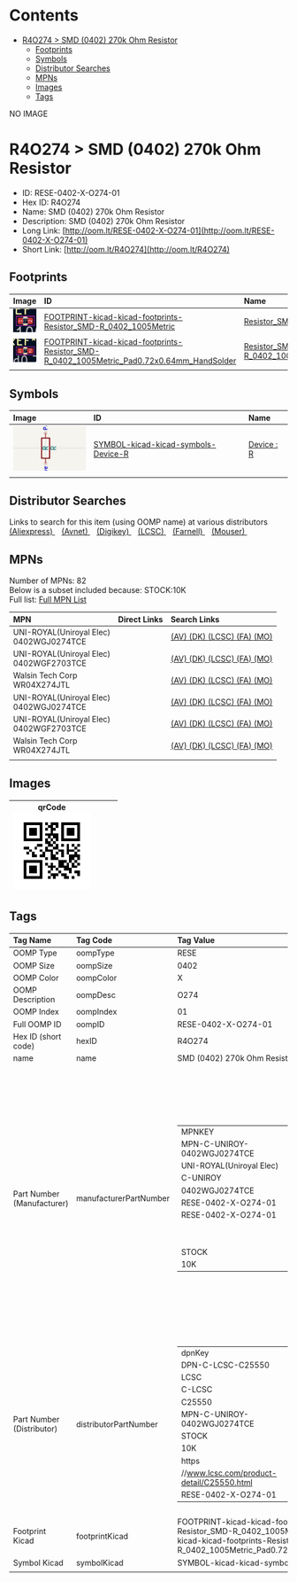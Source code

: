 



Contents
========

* [R4O274 > SMD (0402) 270k Ohm Resistor](#r4o274--smd-0402-270k-ohm-resistor)
	* [Footprints](#footprints)
	* [Symbols](#symbols)
	* [Distributor Searches](#distributor-searches)
	* [MPNs](#mpns)
	* [Images](#images)
	* [Tags](#tags)
  
NO IMAGE  
# R4O274 > SMD (0402) 270k Ohm Resistor

- ID: RESE-0402-X-O274-01
- Hex ID: R4O274
- Name: SMD (0402) 270k Ohm Resistor
- Description: SMD (0402) 270k Ohm Resistor
- Long Link: [http://oom.lt/RESE-0402-X-O274-01](http://oom.lt/RESE-0402-X-O274-01)
- Short Link: [http://oom.lt/R4O274](http://oom.lt/R4O274)

## Footprints
  

|Image|ID|Name|
| :--- | :--- | :--- |
|[![](https://raw.githubusercontent.com/oomlout/oomlout_OOMP_eda_V2/main/FOOTPRINT/kicad/kicad-footprints/Resistor_SMD/R_0402_1005Metric/image_140.png)](https://github.com/oomlout/oomlout_OOMP_eda_V2/tree/main/FOOTPRINT/kicad/kicad-footprints/Resistor_SMD/R_0402_1005Metric/)|[FOOTPRINT-kicad-kicad-footprints-Resistor_SMD-R_0402_1005Metric](https://github.com/oomlout/oomlout_OOMP_eda_V2/tree/main/FOOTPRINT/kicad/kicad-footprints/Resistor_SMD/R_0402_1005Metric/)|[Resistor_SMD : R_0402_1005Metric](https://github.com/oomlout/oomlout_OOMP_eda_V2/tree/main/FOOTPRINT/kicad/kicad-footprints/Resistor_SMD/R_0402_1005Metric/)|
|[![](https://raw.githubusercontent.com/oomlout/oomlout_OOMP_eda_V2/main/FOOTPRINT/kicad/kicad-footprints/Resistor_SMD/R_0402_1005Metric_Pad0.72x0.64mm_HandSolder/image_140.png)](https://github.com/oomlout/oomlout_OOMP_eda_V2/tree/main/FOOTPRINT/kicad/kicad-footprints/Resistor_SMD/R_0402_1005Metric_Pad0.72x0.64mm_HandSolder/)|[FOOTPRINT-kicad-kicad-footprints-Resistor_SMD-R_0402_1005Metric_Pad0.72x0.64mm_HandSolder](https://github.com/oomlout/oomlout_OOMP_eda_V2/tree/main/FOOTPRINT/kicad/kicad-footprints/Resistor_SMD/R_0402_1005Metric_Pad0.72x0.64mm_HandSolder/)|[Resistor_SMD : R_0402_1005Metric_Pad0.72x0.64mm_HandSolder](https://github.com/oomlout/oomlout_OOMP_eda_V2/tree/main/FOOTPRINT/kicad/kicad-footprints/Resistor_SMD/R_0402_1005Metric_Pad0.72x0.64mm_HandSolder/)|
||||

## Symbols
  

|Image|ID|Name|
| :--- | :--- | :--- |
|[![](https://raw.githubusercontent.com/oomlout/oomlout_OOMP_eda_V2/main/SYMBOL/kicad/kicad-symbols/Device/R/image_140.png)](https://github.com/oomlout/oomlout_OOMP_eda_V2/tree/main/SYMBOL/kicad/kicad-symbols/Device/R/)|[SYMBOL-kicad-kicad-symbols-Device-R](https://github.com/oomlout/oomlout_OOMP_eda_V2/tree/main/SYMBOL/kicad/kicad-symbols/Device/R/)|[Device : R](https://github.com/oomlout/oomlout_OOMP_eda_V2/tree/main/SYMBOL/kicad/kicad-symbols/Device/R/)|
||||

## Distributor Searches
  
Links to search for this item (using OOMP name) at various distributors  
[(Aliexpress) ](https://www.aliexpress.com/wholesale?SearchText=1117SMD+0402+270k+Ohm+Resistor)&nbsp;&nbsp;&nbsp;[(Avnet) ](https://www.avnet.com/shop/us/search/SMD+0402+270k+Ohm+Resistor)&nbsp;&nbsp;&nbsp;[(Digikey) ](https://www.digikey.co.uk/en/products/result?s=SMD+0402+270k+Ohm+Resistor)&nbsp;&nbsp;&nbsp;[(LCSC) ](https://www.lcsc.com/search?q=SMD+0402+270k+Ohm+Resistor)&nbsp;&nbsp;&nbsp;[(Farnell) ](https://uk.farnell.com/search?st=SMD+0402+270k+Ohm+Resistor)&nbsp;&nbsp;&nbsp;[(Mouser) ](https://www.mouser.com/c/?q=SMD+0402+270k+Ohm+Resistor)&nbsp;&nbsp;&nbsp;
## MPNs
  
Number of MPNs: 82<br>Below is a subset included because: STOCK:10K <br>Full list: [Full MPN List](MPNLIST.md)  

|MPN|Direct Links|Search Links|
| :--- | :--- | :--- |
|UNI-ROYAL(Uniroyal Elec)<br>0402WGJ0274TCE||[(AV) ](https://www.avnet.com/shop/us/search/0402WGJ0274TCE)[(DK) ](https://www.digikey.co.uk/products/en?keywords=0402WGJ0274TCE)[(LCSC) ](https://www.lcsc.com/search?q=0402WGJ0274TCE)[(FA) ](https://uk.farnell.com/search?st=0402WGJ0274TCE)[(MO) ](https://www.mouser.com/c/?q=0402WGJ0274TCE)|
|UNI-ROYAL(Uniroyal Elec)<br>0402WGF2703TCE||[(AV) ](https://www.avnet.com/shop/us/search/0402WGF2703TCE)[(DK) ](https://www.digikey.co.uk/products/en?keywords=0402WGF2703TCE)[(LCSC) ](https://www.lcsc.com/search?q=0402WGF2703TCE)[(FA) ](https://uk.farnell.com/search?st=0402WGF2703TCE)[(MO) ](https://www.mouser.com/c/?q=0402WGF2703TCE)|
|Walsin Tech Corp<br>WR04X274JTL||[(AV) ](https://www.avnet.com/shop/us/search/WR04X274JTL)[(DK) ](https://www.digikey.co.uk/products/en?keywords=WR04X274JTL)[(LCSC) ](https://www.lcsc.com/search?q=WR04X274JTL)[(FA) ](https://uk.farnell.com/search?st=WR04X274JTL)[(MO) ](https://www.mouser.com/c/?q=WR04X274JTL)|
|UNI-ROYAL(Uniroyal Elec)<br>0402WGJ0274TCE||[(AV) ](https://www.avnet.com/shop/us/search/0402WGJ0274TCE)[(DK) ](https://www.digikey.co.uk/products/en?keywords=0402WGJ0274TCE)[(LCSC) ](https://www.lcsc.com/search?q=0402WGJ0274TCE)[(FA) ](https://uk.farnell.com/search?st=0402WGJ0274TCE)[(MO) ](https://www.mouser.com/c/?q=0402WGJ0274TCE)|
|UNI-ROYAL(Uniroyal Elec)<br>0402WGF2703TCE||[(AV) ](https://www.avnet.com/shop/us/search/0402WGF2703TCE)[(DK) ](https://www.digikey.co.uk/products/en?keywords=0402WGF2703TCE)[(LCSC) ](https://www.lcsc.com/search?q=0402WGF2703TCE)[(FA) ](https://uk.farnell.com/search?st=0402WGF2703TCE)[(MO) ](https://www.mouser.com/c/?q=0402WGF2703TCE)|
|Walsin Tech Corp<br>WR04X274JTL||[(AV) ](https://www.avnet.com/shop/us/search/WR04X274JTL)[(DK) ](https://www.digikey.co.uk/products/en?keywords=WR04X274JTL)[(LCSC) ](https://www.lcsc.com/search?q=WR04X274JTL)[(FA) ](https://uk.farnell.com/search?st=WR04X274JTL)[(MO) ](https://www.mouser.com/c/?q=WR04X274JTL)|
||||

## Images
  

|qrCode<br>[![](https://raw.githubusercontent.com/oomlout/oomlout_OOMP_parts_V2/main/RESE/0402/X/O274/01/qrCode_140.png)](https://github.com/oomlout/oomlout_OOMP_parts_V2/tree/main/RESE/0402/X/O274/01/qrCode.png)||||
| :---: | :---: | :---: | :---: |

## Tags
  

|Tag Name|Tag Code|Tag Value|
| :--- | :--- | :--- |
|OOMP Type|oompType|RESE|
|OOMP Size|oompSize|0402|
|OOMP Color|oompColor|X|
|OOMP Description|oompDesc|O274|
|OOMP Index|oompIndex|01|
|Full OOMP ID|oompID|RESE-0402-X-O274-01|
|Hex ID (short code)|hexID|R4O274|
|name|name|SMD (0402) 270k Ohm Resistor|
|Part Number (Manufacturer)|manufacturerPartNumber|<table><tr><td>MPNKEY</td></tr><tr><td> MPN-C-UNIROY-0402WGJ0274TCE</td><td> MANUFACTURER</td></tr><tr><td> UNI-ROYAL(Uniroyal Elec)</td><td> MANUCODE</td></tr><tr><td> C-UNIROY</td><td> MPN</td></tr><tr><td> 0402WGJ0274TCE</td><td> OOMPIDPARTIAL</td></tr><tr><td> RESE-0402-X-O274-01</td><td> OOMPID</td></tr><tr><td> RESE-0402-X-O274-01</td><td> LINK</td></tr><tr><td> </td><td> DESCRIPTION</td></tr><tr><td> </td><td> TAGS</td></tr><tr><td> STOCK</td></tr><tr><td>10K</td></tr></table></td><td> <table><tr><td>MPNKEY</td></tr><tr><td> MPN-C-UNIROY-0402WGF2703TCE</td><td> MANUFACTURER</td></tr><tr><td> UNI-ROYAL(Uniroyal Elec)</td><td> MANUCODE</td></tr><tr><td> C-UNIROY</td><td> MPN</td></tr><tr><td> 0402WGF2703TCE</td><td> OOMPIDPARTIAL</td></tr><tr><td> RESE-0402-X-O274-01</td><td> OOMPID</td></tr><tr><td> RESE-0402-X-O274-01</td><td> LINK</td></tr><tr><td> </td><td> DESCRIPTION</td></tr><tr><td> </td><td> TAGS</td></tr><tr><td> STOCK</td></tr><tr><td>10K</td></tr></table></td><td> <table><tr><td>MPNKEY</td></tr><tr><td> MPN-C-LIZELE-CR0402FF2703G</td><td> MANUFACTURER</td></tr><tr><td> LIZ Elec</td><td> MANUCODE</td></tr><tr><td> C-LIZELE</td><td> MPN</td></tr><tr><td> CR0402FF2703G</td><td> OOMPIDPARTIAL</td></tr><tr><td> RESE-0402-X-O274-01</td><td> OOMPID</td></tr><tr><td> RESE-0402-X-O274-01</td><td> LINK</td></tr><tr><td> </td><td> DESCRIPTION</td></tr><tr><td> </td><td> TAGS</td></tr><tr><td> STOCK</td></tr><tr><td>1K</td></tr></table></td><td> <table><tr><td>MPNKEY</td></tr><tr><td> MPN-C-LIZELE-CR0402JF0274G</td><td> MANUFACTURER</td></tr><tr><td> LIZ Elec</td><td> MANUCODE</td></tr><tr><td> C-LIZELE</td><td> MPN</td></tr><tr><td> CR0402JF0274G</td><td> OOMPIDPARTIAL</td></tr><tr><td> RESE-0402-X-O274-01</td><td> OOMPID</td></tr><tr><td> RESE-0402-X-O274-01</td><td> LINK</td></tr><tr><td> </td><td> DESCRIPTION</td></tr><tr><td> </td><td> TAGS</td></tr><tr><td> STOCK</td></tr><tr><td>1K</td></tr></table></td><td> <table><tr><td>MPNKEY</td></tr><tr><td> MPN-C-RALEC-RTT022703FTH</td><td> MANUFACTURER</td></tr><tr><td> RALEC</td><td> MANUCODE</td></tr><tr><td> C-RALEC</td><td> MPN</td></tr><tr><td> RTT022703FTH</td><td> OOMPIDPARTIAL</td></tr><tr><td> RESE-0402-X-O274-01</td><td> OOMPID</td></tr><tr><td> RESE-0402-X-O274-01</td><td> LINK</td></tr><tr><td> </td><td> DESCRIPTION</td></tr><tr><td> </td><td> TAGS</td></tr><tr><td> STOCK</td></tr><tr><td>1K</td></tr></table></td><td> <table><tr><td>MPNKEY</td></tr><tr><td> MPN-C-RALEC-RTT02274JTH</td><td> MANUFACTURER</td></tr><tr><td> RALEC</td><td> MANUCODE</td></tr><tr><td> C-RALEC</td><td> MPN</td></tr><tr><td> RTT02274JTH</td><td> OOMPIDPARTIAL</td></tr><tr><td> RESE-0402-X-O274-01</td><td> OOMPID</td></tr><tr><td> RESE-0402-X-O274-01</td><td> LINK</td></tr><tr><td> </td><td> DESCRIPTION</td></tr><tr><td> </td><td> TAGS</td></tr><tr><td> STOCK</td></tr><tr><td>1K</td></tr></table></td><td> <table><tr><td>MPNKEY</td></tr><tr><td> MPN-C-KOASPE-RK73B1ETTP274J</td><td> MANUFACTURER</td></tr><tr><td> KOA Speer Elec</td><td> MANUCODE</td></tr><tr><td> C-KOASPE</td><td> MPN</td></tr><tr><td> RK73B1ETTP274J</td><td> OOMPIDPARTIAL</td></tr><tr><td> RESE-0402-X-O274-01</td><td> OOMPID</td></tr><tr><td> RESE-0402-X-O274-01</td><td> LINK</td></tr><tr><td> </td><td> DESCRIPTION</td></tr><tr><td> </td><td> TAGS</td></tr><tr><td> </td></tr></table></td><td> <table><tr><td>MPNKEY</td></tr><tr><td> MPN-C-YAGEO-RC0402JR-07270KL</td><td> MANUFACTURER</td></tr><tr><td> YAGEO</td><td> MANUCODE</td></tr><tr><td> C-YAGEO</td><td> MPN</td></tr><tr><td> RC0402JR-07270KL</td><td> OOMPIDPARTIAL</td></tr><tr><td> RESE-0402-X-O274-01</td><td> OOMPID</td></tr><tr><td> RESE-0402-X-O274-01</td><td> LINK</td></tr><tr><td> </td><td> DESCRIPTION</td></tr><tr><td> </td><td> TAGS</td></tr><tr><td> STOCK</td></tr><tr><td>1K</td></tr></table></td><td> <table><tr><td>MPNKEY</td></tr><tr><td> MPN-C-TAITEC-RM04JTN274</td><td> MANUFACTURER</td></tr><tr><td> TA-I Tech</td><td> MANUCODE</td></tr><tr><td> C-TAITEC</td><td> MPN</td></tr><tr><td> RM04JTN274</td><td> OOMPIDPARTIAL</td></tr><tr><td> RESE-0402-X-O274-01</td><td> OOMPID</td></tr><tr><td> RESE-0402-X-O274-01</td><td> LINK</td></tr><tr><td> </td><td> DESCRIPTION</td></tr><tr><td> </td><td> TAGS</td></tr><tr><td> </td></tr></table></td><td> <table><tr><td>MPNKEY</td></tr><tr><td> MPN-C-TAITEC-RM04FTN2703</td><td> MANUFACTURER</td></tr><tr><td> TA-I Tech</td><td> MANUCODE</td></tr><tr><td> C-TAITEC</td><td> MPN</td></tr><tr><td> RM04FTN2703</td><td> OOMPIDPARTIAL</td></tr><tr><td> RESE-0402-X-O274-01</td><td> OOMPID</td></tr><tr><td> RESE-0402-X-O274-01</td><td> LINK</td></tr><tr><td> </td><td> DESCRIPTION</td></tr><tr><td> </td><td> TAGS</td></tr><tr><td> </td></tr></table></td><td> <table><tr><td>MPNKEY</td></tr><tr><td> MPN-C-YAGEO-RC0402FR-07270KL</td><td> MANUFACTURER</td></tr><tr><td> YAGEO</td><td> MANUCODE</td></tr><tr><td> C-YAGEO</td><td> MPN</td></tr><tr><td> RC0402FR-07270KL</td><td> OOMPIDPARTIAL</td></tr><tr><td> RESE-0402-X-O274-01</td><td> OOMPID</td></tr><tr><td> RESE-0402-X-O274-01</td><td> LINK</td></tr><tr><td> </td><td> DESCRIPTION</td></tr><tr><td> </td><td> TAGS</td></tr><tr><td> </td></tr></table></td><td> <table><tr><td>MPNKEY</td></tr><tr><td> MPN-C-WALSIN-WR04X2703FTL</td><td> MANUFACTURER</td></tr><tr><td> Walsin Tech Corp</td><td> MANUCODE</td></tr><tr><td> C-WALSIN</td><td> MPN</td></tr><tr><td> WR04X2703FTL</td><td> OOMPIDPARTIAL</td></tr><tr><td> RESE-0402-X-O274-01</td><td> OOMPID</td></tr><tr><td> RESE-0402-X-O274-01</td><td> LINK</td></tr><tr><td> </td><td> DESCRIPTION</td></tr><tr><td> </td><td> TAGS</td></tr><tr><td> STOCK</td></tr><tr><td>1K</td></tr></table></td><td> <table><tr><td>MPNKEY</td></tr><tr><td> MPN-C-WALSIN-WR04X274JTL</td><td> MANUFACTURER</td></tr><tr><td> Walsin Tech Corp</td><td> MANUCODE</td></tr><tr><td> C-WALSIN</td><td> MPN</td></tr><tr><td> WR04X274JTL</td><td> OOMPIDPARTIAL</td></tr><tr><td> RESE-0402-X-O274-01</td><td> OOMPID</td></tr><tr><td> RESE-0402-X-O274-01</td><td> LINK</td></tr><tr><td> </td><td> DESCRIPTION</td></tr><tr><td> </td><td> TAGS</td></tr><tr><td> STOCK</td></tr><tr><td>10K</td></tr></table></td><td> <table><tr><td>MPNKEY</td></tr><tr><td> MPN-C-KOASPE-RK73H1ETTP2703F</td><td> MANUFACTURER</td></tr><tr><td> KOA Speer Elec</td><td> MANUCODE</td></tr><tr><td> C-KOASPE</td><td> MPN</td></tr><tr><td> RK73H1ETTP2703F</td><td> OOMPIDPARTIAL</td></tr><tr><td> RESE-0402-X-O274-01</td><td> OOMPID</td></tr><tr><td> RESE-0402-X-O274-01</td><td> LINK</td></tr><tr><td> </td><td> DESCRIPTION</td></tr><tr><td> </td><td> TAGS</td></tr><tr><td> </td></tr></table></td><td> <table><tr><td>MPNKEY</td></tr><tr><td> MPN-C-HKRHON-RCT02270KJLF</td><td> MANUFACTURER</td></tr><tr><td> HKR(Hong Kong Resistors)</td><td> MANUCODE</td></tr><tr><td> C-HKRHON</td><td> MPN</td></tr><tr><td> RCT02270KJLF</td><td> OOMPIDPARTIAL</td></tr><tr><td> RESE-0402-X-O274-01</td><td> OOMPID</td></tr><tr><td> RESE-0402-X-O274-01</td><td> LINK</td></tr><tr><td> </td><td> DESCRIPTION</td></tr><tr><td> </td><td> TAGS</td></tr><tr><td> </td></tr></table></td><td> <table><tr><td>MPNKEY</td></tr><tr><td> MPN-C-YAGEO-AC0402FR-07270KL</td><td> MANUFACTURER</td></tr><tr><td> YAGEO</td><td> MANUCODE</td></tr><tr><td> C-YAGEO</td><td> MPN</td></tr><tr><td> AC0402FR-07270KL</td><td> OOMPIDPARTIAL</td></tr><tr><td> RESE-0402-X-O274-01</td><td> OOMPID</td></tr><tr><td> RESE-0402-X-O274-01</td><td> LINK</td></tr><tr><td> </td><td> DESCRIPTION</td></tr><tr><td> </td><td> TAGS</td></tr><tr><td> STOCK</td></tr><tr><td>1K</td></tr></table></td><td> <table><tr><td>MPNKEY</td></tr><tr><td> MPN-C-YAGEO-AC0402JR-07270KL</td><td> MANUFACTURER</td></tr><tr><td> YAGEO</td><td> MANUCODE</td></tr><tr><td> C-YAGEO</td><td> MPN</td></tr><tr><td> AC0402JR-07270KL</td><td> OOMPIDPARTIAL</td></tr><tr><td> RESE-0402-X-O274-01</td><td> OOMPID</td></tr><tr><td> RESE-0402-X-O274-01</td><td> LINK</td></tr><tr><td> </td><td> DESCRIPTION</td></tr><tr><td> </td><td> TAGS</td></tr><tr><td> </td></tr></table></td><td> <table><tr><td>MPNKEY</td></tr><tr><td> MPN-C-FHGUAN-RC-02W2703FT</td><td> MANUFACTURER</td></tr><tr><td> FH (Guangdong Fenghua Advanced Tech)</td><td> MANUCODE</td></tr><tr><td> C-FHGUAN</td><td> MPN</td></tr><tr><td> RC-02W2703FT</td><td> OOMPIDPARTIAL</td></tr><tr><td> RESE-0402-X-O274-01</td><td> OOMPID</td></tr><tr><td> RESE-0402-X-O274-01</td><td> LINK</td></tr><tr><td> </td><td> DESCRIPTION</td></tr><tr><td> </td><td> TAGS</td></tr><tr><td> STOCK</td></tr><tr><td>1K</td></tr></table></td><td> <table><tr><td>MPNKEY</td></tr><tr><td> MPN-C-FHGUAN-RC-02W274JT</td><td> MANUFACTURER</td></tr><tr><td> FH (Guangdong Fenghua Advanced Tech)</td><td> MANUCODE</td></tr><tr><td> C-FHGUAN</td><td> MPN</td></tr><tr><td> RC-02W274JT</td><td> OOMPIDPARTIAL</td></tr><tr><td> RESE-0402-X-O274-01</td><td> OOMPID</td></tr><tr><td> RESE-0402-X-O274-01</td><td> LINK</td></tr><tr><td> </td><td> DESCRIPTION</td></tr><tr><td> </td><td> TAGS</td></tr><tr><td> STOCK</td></tr><tr><td>1K</td></tr></table></td><td> <table><tr><td>MPNKEY</td></tr><tr><td> MPN-C-KAMAYA-RMC10K274FTH</td><td> MANUFACTURER</td></tr><tr><td> KAMAYA</td><td> MANUCODE</td></tr><tr><td> C-KAMAYA</td><td> MPN</td></tr><tr><td> RMC10K274FTH</td><td> OOMPIDPARTIAL</td></tr><tr><td> RESE-0402-X-O274-01</td><td> OOMPID</td></tr><tr><td> RESE-0402-X-O274-01</td><td> LINK</td></tr><tr><td> </td><td> DESCRIPTION</td></tr><tr><td> </td><td> TAGS</td></tr><tr><td> </td></tr></table></td><td> <table><tr><td>MPNKEY</td></tr><tr><td> MPN-C-FHGUAN-RC-02K2703FT</td><td> MANUFACTURER</td></tr><tr><td> FH (Guangdong Fenghua Advanced Tech)</td><td> MANUCODE</td></tr><tr><td> C-FHGUAN</td><td> MPN</td></tr><tr><td> RC-02K2703FT</td><td> OOMPIDPARTIAL</td></tr><tr><td> RESE-0402-X-O274-01</td><td> OOMPID</td></tr><tr><td> RESE-0402-X-O274-01</td><td> LINK</td></tr><tr><td> </td><td> DESCRIPTION</td></tr><tr><td> </td><td> TAGS</td></tr><tr><td> </td></tr></table></td><td> <table><tr><td>MPNKEY</td></tr><tr><td> MPN-C-TYOHM-RMC0402270K1%N</td><td> MANUFACTURER</td></tr><tr><td> TyoHM</td><td> MANUCODE</td></tr><tr><td> C-TYOHM</td><td> MPN</td></tr><tr><td> RMC0402270K1%N</td><td> OOMPIDPARTIAL</td></tr><tr><td> RESE-0402-X-O274-01</td><td> OOMPID</td></tr><tr><td> RESE-0402-X-O274-01</td><td> LINK</td></tr><tr><td> </td><td> DESCRIPTION</td></tr><tr><td> </td><td> TAGS</td></tr><tr><td> </td></tr></table></td><td> <table><tr><td>MPNKEY</td></tr><tr><td> MPN-C-RESIST-AECR0402F270KK9</td><td> MANUFACTURER</td></tr><tr><td> Resistor.Today</td><td> MANUCODE</td></tr><tr><td> C-RESIST</td><td> MPN</td></tr><tr><td> AECR0402F270KK9</td><td> OOMPIDPARTIAL</td></tr><tr><td> RESE-0402-X-O274-01</td><td> OOMPID</td></tr><tr><td> RESE-0402-X-O274-01</td><td> LINK</td></tr><tr><td> </td><td> DESCRIPTION</td></tr><tr><td> </td><td> TAGS</td></tr><tr><td> </td></tr></table></td><td> <table><tr><td>MPNKEY</td></tr><tr><td> MPN-C-RESIST-HPCR0402F270KK9</td><td> MANUFACTURER</td></tr><tr><td> Resistor.Today</td><td> MANUCODE</td></tr><tr><td> C-RESIST</td><td> MPN</td></tr><tr><td> HPCR0402F270KK9</td><td> OOMPIDPARTIAL</td></tr><tr><td> RESE-0402-X-O274-01</td><td> OOMPID</td></tr><tr><td> RESE-0402-X-O274-01</td><td> LINK</td></tr><tr><td> </td><td> DESCRIPTION</td></tr><tr><td> </td><td> TAGS</td></tr><tr><td> STOCK</td></tr><tr><td>1K</td></tr></table></td><td> <table><tr><td>MPNKEY</td></tr><tr><td> MPN-C-PANASO-ERJ2GEJ274X</td><td> MANUFACTURER</td></tr><tr><td> PANASONIC</td><td> MANUCODE</td></tr><tr><td> C-PANASO</td><td> MPN</td></tr><tr><td> ERJ2GEJ274X</td><td> OOMPIDPARTIAL</td></tr><tr><td> RESE-0402-X-O274-01</td><td> OOMPID</td></tr><tr><td> RESE-0402-X-O274-01</td><td> LINK</td></tr><tr><td> </td><td> DESCRIPTION</td></tr><tr><td> </td><td> TAGS</td></tr><tr><td> STOCK</td></tr><tr><td>1K</td></tr></table></td><td> <table><tr><td>MPNKEY</td></tr><tr><td> MPN-C-PANASO-ERJ2RKF2703X</td><td> MANUFACTURER</td></tr><tr><td> PANASONIC</td><td> MANUCODE</td></tr><tr><td> C-PANASO</td><td> MPN</td></tr><tr><td> ERJ2RKF2703X</td><td> OOMPIDPARTIAL</td></tr><tr><td> RESE-0402-X-O274-01</td><td> OOMPID</td></tr><tr><td> RESE-0402-X-O274-01</td><td> LINK</td></tr><tr><td> </td><td> DESCRIPTION</td></tr><tr><td> </td><td> TAGS</td></tr><tr><td> </td></tr></table></td><td> <table><tr><td>MPNKEY</td></tr><tr><td> MPN-C-PANASO-ERJ2RKF274X</td><td> MANUFACTURER</td></tr><tr><td> PANASONIC</td><td> MANUCODE</td></tr><tr><td> C-PANASO</td><td> MPN</td></tr><tr><td> ERJ2RKF274X</td><td> OOMPIDPARTIAL</td></tr><tr><td> RESE-0402-X-O274-01</td><td> OOMPID</td></tr><tr><td> RESE-0402-X-O274-01</td><td> LINK</td></tr><tr><td> </td><td> DESCRIPTION</td></tr><tr><td> </td><td> TAGS</td></tr><tr><td> STOCK</td></tr><tr><td>1K</td></tr></table></td><td> <table><tr><td>MPNKEY</td></tr><tr><td> MPN-C-VISHAY-CRCW0402270KFKED</td><td> MANUFACTURER</td></tr><tr><td> Vishay Intertech</td><td> MANUCODE</td></tr><tr><td> C-VISHAY</td><td> MPN</td></tr><tr><td> CRCW0402270KFKED</td><td> OOMPIDPARTIAL</td></tr><tr><td> RESE-0402-X-O274-01</td><td> OOMPID</td></tr><tr><td> RESE-0402-X-O274-01</td><td> LINK</td></tr><tr><td> </td><td> DESCRIPTION</td></tr><tr><td> </td><td> TAGS</td></tr><tr><td> </td></tr></table></td><td> <table><tr><td>MPNKEY</td></tr><tr><td> MPN-C-VISHAY-CRCW0402270KJNED</td><td> MANUFACTURER</td></tr><tr><td> Vishay Intertech</td><td> MANUCODE</td></tr><tr><td> C-VISHAY</td><td> MPN</td></tr><tr><td> CRCW0402270KJNED</td><td> OOMPIDPARTIAL</td></tr><tr><td> RESE-0402-X-O274-01</td><td> OOMPID</td></tr><tr><td> RESE-0402-X-O274-01</td><td> LINK</td></tr><tr><td> </td><td> DESCRIPTION</td></tr><tr><td> </td><td> TAGS</td></tr><tr><td> </td></tr></table></td><td> <table><tr><td>MPNKEY</td></tr><tr><td> MPN-C-PANASO-ERJPA2J274X</td><td> MANUFACTURER</td></tr><tr><td> PANASONIC</td><td> MANUCODE</td></tr><tr><td> C-PANASO</td><td> MPN</td></tr><tr><td> ERJPA2J274X</td><td> OOMPIDPARTIAL</td></tr><tr><td> RESE-0402-X-O274-01</td><td> OOMPID</td></tr><tr><td> RESE-0402-X-O274-01</td><td> LINK</td></tr><tr><td> </td><td> DESCRIPTION</td></tr><tr><td> </td><td> TAGS</td></tr><tr><td> </td></tr></table></td><td> <table><tr><td>MPNKEY</td></tr><tr><td> MPN-C-PANASO-ERJPA2F2703X</td><td> MANUFACTURER</td></tr><tr><td> PANASONIC</td><td> MANUCODE</td></tr><tr><td> C-PANASO</td><td> MPN</td></tr><tr><td> ERJPA2F2703X</td><td> OOMPIDPARTIAL</td></tr><tr><td> RESE-0402-X-O274-01</td><td> OOMPID</td></tr><tr><td> RESE-0402-X-O274-01</td><td> LINK</td></tr><tr><td> </td><td> DESCRIPTION</td></tr><tr><td> </td><td> TAGS</td></tr><tr><td> </td></tr></table></td><td> <table><tr><td>MPNKEY</td></tr><tr><td> MPN-C-EVEROH-CR0402F270KQ10Z</td><td> MANUFACTURER</td></tr><tr><td> Ever Ohms Tech</td><td> MANUCODE</td></tr><tr><td> C-EVEROH</td><td> MPN</td></tr><tr><td> CR0402F270KQ10Z</td><td> OOMPIDPARTIAL</td></tr><tr><td> RESE-0402-X-O274-01</td><td> OOMPID</td></tr><tr><td> RESE-0402-X-O274-01</td><td> LINK</td></tr><tr><td> </td><td> DESCRIPTION</td></tr><tr><td> </td><td> TAGS</td></tr><tr><td> STOCK</td></tr><tr><td>1K</td></tr></table></td><td> <table><tr><td>MPNKEY</td></tr><tr><td> MPN-C-UNIROY-NQ02WGJ0274TCE</td><td> MANUFACTURER</td></tr><tr><td> UNI-ROYAL(Uniroyal Elec)</td><td> MANUCODE</td></tr><tr><td> C-UNIROY</td><td> MPN</td></tr><tr><td> NQ02WGJ0274TCE</td><td> OOMPIDPARTIAL</td></tr><tr><td> RESE-0402-X-O274-01</td><td> OOMPID</td></tr><tr><td> RESE-0402-X-O274-01</td><td> LINK</td></tr><tr><td> </td><td> DESCRIPTION</td></tr><tr><td> </td><td> TAGS</td></tr><tr><td> </td></tr></table></td><td> <table><tr><td>MPNKEY</td></tr><tr><td> MPN-C-TECONN-CRGCQ0402F270K</td><td> MANUFACTURER</td></tr><tr><td> TE Connectivity</td><td> MANUCODE</td></tr><tr><td> C-TECONN</td><td> MPN</td></tr><tr><td> CRGCQ0402F270K</td><td> OOMPIDPARTIAL</td></tr><tr><td> RESE-0402-X-O274-01</td><td> OOMPID</td></tr><tr><td> RESE-0402-X-O274-01</td><td> LINK</td></tr><tr><td> </td><td> DESCRIPTION</td></tr><tr><td> </td><td> TAGS</td></tr><tr><td> </td></tr></table></td><td> <table><tr><td>MPNKEY</td></tr><tr><td> MPN-C-TECONN-CRGP0402F270K</td><td> MANUFACTURER</td></tr><tr><td> TE Connectivity</td><td> MANUCODE</td></tr><tr><td> C-TECONN</td><td> MPN</td></tr><tr><td> CRGP0402F270K</td><td> OOMPIDPARTIAL</td></tr><tr><td> RESE-0402-X-O274-01</td><td> OOMPID</td></tr><tr><td> RESE-0402-X-O274-01</td><td> LINK</td></tr><tr><td> </td><td> DESCRIPTION</td></tr><tr><td> </td><td> TAGS</td></tr><tr><td> </td></tr></table></td><td> <table><tr><td>MPNKEY</td></tr><tr><td> MPN-C-BOURNS-CR0402-FX-2703GLF</td><td> MANUFACTURER</td></tr><tr><td> BOURNS</td><td> MANUCODE</td></tr><tr><td> C-BOURNS</td><td> MPN</td></tr><tr><td> CR0402-FX-2703GLF</td><td> OOMPIDPARTIAL</td></tr><tr><td> RESE-0402-X-O274-01</td><td> OOMPID</td></tr><tr><td> RESE-0402-X-O274-01</td><td> LINK</td></tr><tr><td> </td><td> DESCRIPTION</td></tr><tr><td> </td><td> TAGS</td></tr><tr><td> </td></tr></table></td><td> <table><tr><td>MPNKEY</td></tr><tr><td> MPN-C-BOURNS-CR0402-JW-274GLF</td><td> MANUFACTURER</td></tr><tr><td> BOURNS</td><td> MANUCODE</td></tr><tr><td> C-BOURNS</td><td> MPN</td></tr><tr><td> CR0402-JW-274GLF</td><td> OOMPIDPARTIAL</td></tr><tr><td> RESE-0402-X-O274-01</td><td> OOMPID</td></tr><tr><td> RESE-0402-X-O274-01</td><td> LINK</td></tr><tr><td> </td><td> DESCRIPTION</td></tr><tr><td> </td><td> TAGS</td></tr><tr><td> </td></tr></table></td><td> <table><tr><td>MPNKEY</td></tr><tr><td> MPN-C-BOURNS-CR0402-FX-2703GPF</td><td> MANUFACTURER</td></tr><tr><td> BOURNS</td><td> MANUCODE</td></tr><tr><td> C-BOURNS</td><td> MPN</td></tr><tr><td> CR0402-FX-2703GPF</td><td> OOMPIDPARTIAL</td></tr><tr><td> RESE-0402-X-O274-01</td><td> OOMPID</td></tr><tr><td> RESE-0402-X-O274-01</td><td> LINK</td></tr><tr><td> </td><td> DESCRIPTION</td></tr><tr><td> </td><td> TAGS</td></tr><tr><td> </td></tr></table></td><td> <table><tr><td>MPNKEY</td></tr><tr><td> MPN-C-TECONN-CRG0402F270K</td><td> MANUFACTURER</td></tr><tr><td> TE Connectivity</td><td> MANUCODE</td></tr><tr><td> C-TECONN</td><td> MPN</td></tr><tr><td> CRG0402F270K</td><td> OOMPIDPARTIAL</td></tr><tr><td> RESE-0402-X-O274-01</td><td> OOMPID</td></tr><tr><td> RESE-0402-X-O274-01</td><td> LINK</td></tr><tr><td> </td><td> DESCRIPTION</td></tr><tr><td> </td><td> TAGS</td></tr><tr><td> </td></tr></table></td><td> <table><tr><td>MPNKEY</td></tr><tr><td> MPN-C-YAGEO-AA0402JR-07270KL</td><td> MANUFACTURER</td></tr><tr><td> YAGEO</td><td> MANUCODE</td></tr><tr><td> C-YAGEO</td><td> MPN</td></tr><tr><td> AA0402JR-07270KL</td><td> OOMPIDPARTIAL</td></tr><tr><td> RESE-0402-X-O274-01</td><td> OOMPID</td></tr><tr><td> RESE-0402-X-O274-01</td><td> LINK</td></tr><tr><td> </td><td> DESCRIPTION</td></tr><tr><td> </td><td> TAGS</td></tr><tr><td> </td></tr></table></td><td> <table><tr><td>MPNKEY</td></tr><tr><td> MPN-C-UNIROY-HP02WAF2703TCE</td><td> MANUFACTURER</td></tr><tr><td> UNI-ROYAL(Uniroyal Elec)</td><td> MANUCODE</td></tr><tr><td> C-UNIROY</td><td> MPN</td></tr><tr><td> HP02WAF2703TCE</td><td> OOMPIDPARTIAL</td></tr><tr><td> RESE-0402-X-O274-01</td><td> OOMPID</td></tr><tr><td> RESE-0402-X-O274-01</td><td> LINK</td></tr><tr><td> </td><td> DESCRIPTION</td></tr><tr><td> </td><td> TAGS</td></tr><tr><td> STOCK</td></tr><tr><td>1K</td></tr></table></td><td> <table><tr><td>MPNKEY</td></tr><tr><td> MPN-C-UNIROY-0402WGJ0274TCE</td><td> MANUFACTURER</td></tr><tr><td> UNI-ROYAL(Uniroyal Elec)</td><td> MANUCODE</td></tr><tr><td> C-UNIROY</td><td> MPN</td></tr><tr><td> 0402WGJ0274TCE</td><td> OOMPIDPARTIAL</td></tr><tr><td> RESE-0402-X-O274-01</td><td> OOMPID</td></tr><tr><td> RESE-0402-X-O274-01</td><td> LINK</td></tr><tr><td> </td><td> DESCRIPTION</td></tr><tr><td> </td><td> TAGS</td></tr><tr><td> STOCK</td></tr><tr><td>10K</td></tr></table></td><td> <table><tr><td>MPNKEY</td></tr><tr><td> MPN-C-UNIROY-0402WGF2703TCE</td><td> MANUFACTURER</td></tr><tr><td> UNI-ROYAL(Uniroyal Elec)</td><td> MANUCODE</td></tr><tr><td> C-UNIROY</td><td> MPN</td></tr><tr><td> 0402WGF2703TCE</td><td> OOMPIDPARTIAL</td></tr><tr><td> RESE-0402-X-O274-01</td><td> OOMPID</td></tr><tr><td> RESE-0402-X-O274-01</td><td> LINK</td></tr><tr><td> </td><td> DESCRIPTION</td></tr><tr><td> </td><td> TAGS</td></tr><tr><td> STOCK</td></tr><tr><td>10K</td></tr></table></td><td> <table><tr><td>MPNKEY</td></tr><tr><td> MPN-C-LIZELE-CR0402FF2703G</td><td> MANUFACTURER</td></tr><tr><td> LIZ Elec</td><td> MANUCODE</td></tr><tr><td> C-LIZELE</td><td> MPN</td></tr><tr><td> CR0402FF2703G</td><td> OOMPIDPARTIAL</td></tr><tr><td> RESE-0402-X-O274-01</td><td> OOMPID</td></tr><tr><td> RESE-0402-X-O274-01</td><td> LINK</td></tr><tr><td> </td><td> DESCRIPTION</td></tr><tr><td> </td><td> TAGS</td></tr><tr><td> STOCK</td></tr><tr><td>1K</td></tr></table></td><td> <table><tr><td>MPNKEY</td></tr><tr><td> MPN-C-LIZELE-CR0402JF0274G</td><td> MANUFACTURER</td></tr><tr><td> LIZ Elec</td><td> MANUCODE</td></tr><tr><td> C-LIZELE</td><td> MPN</td></tr><tr><td> CR0402JF0274G</td><td> OOMPIDPARTIAL</td></tr><tr><td> RESE-0402-X-O274-01</td><td> OOMPID</td></tr><tr><td> RESE-0402-X-O274-01</td><td> LINK</td></tr><tr><td> </td><td> DESCRIPTION</td></tr><tr><td> </td><td> TAGS</td></tr><tr><td> STOCK</td></tr><tr><td>1K</td></tr></table></td><td> <table><tr><td>MPNKEY</td></tr><tr><td> MPN-C-RALEC-RTT022703FTH</td><td> MANUFACTURER</td></tr><tr><td> RALEC</td><td> MANUCODE</td></tr><tr><td> C-RALEC</td><td> MPN</td></tr><tr><td> RTT022703FTH</td><td> OOMPIDPARTIAL</td></tr><tr><td> RESE-0402-X-O274-01</td><td> OOMPID</td></tr><tr><td> RESE-0402-X-O274-01</td><td> LINK</td></tr><tr><td> </td><td> DESCRIPTION</td></tr><tr><td> </td><td> TAGS</td></tr><tr><td> STOCK</td></tr><tr><td>1K</td></tr></table></td><td> <table><tr><td>MPNKEY</td></tr><tr><td> MPN-C-RALEC-RTT02274JTH</td><td> MANUFACTURER</td></tr><tr><td> RALEC</td><td> MANUCODE</td></tr><tr><td> C-RALEC</td><td> MPN</td></tr><tr><td> RTT02274JTH</td><td> OOMPIDPARTIAL</td></tr><tr><td> RESE-0402-X-O274-01</td><td> OOMPID</td></tr><tr><td> RESE-0402-X-O274-01</td><td> LINK</td></tr><tr><td> </td><td> DESCRIPTION</td></tr><tr><td> </td><td> TAGS</td></tr><tr><td> STOCK</td></tr><tr><td>1K</td></tr></table></td><td> <table><tr><td>MPNKEY</td></tr><tr><td> MPN-C-KOASPE-RK73B1ETTP274J</td><td> MANUFACTURER</td></tr><tr><td> KOA Speer Elec</td><td> MANUCODE</td></tr><tr><td> C-KOASPE</td><td> MPN</td></tr><tr><td> RK73B1ETTP274J</td><td> OOMPIDPARTIAL</td></tr><tr><td> RESE-0402-X-O274-01</td><td> OOMPID</td></tr><tr><td> RESE-0402-X-O274-01</td><td> LINK</td></tr><tr><td> </td><td> DESCRIPTION</td></tr><tr><td> </td><td> TAGS</td></tr><tr><td> </td></tr></table></td><td> <table><tr><td>MPNKEY</td></tr><tr><td> MPN-C-YAGEO-RC0402JR-07270KL</td><td> MANUFACTURER</td></tr><tr><td> YAGEO</td><td> MANUCODE</td></tr><tr><td> C-YAGEO</td><td> MPN</td></tr><tr><td> RC0402JR-07270KL</td><td> OOMPIDPARTIAL</td></tr><tr><td> RESE-0402-X-O274-01</td><td> OOMPID</td></tr><tr><td> RESE-0402-X-O274-01</td><td> LINK</td></tr><tr><td> </td><td> DESCRIPTION</td></tr><tr><td> </td><td> TAGS</td></tr><tr><td> STOCK</td></tr><tr><td>1K</td></tr></table></td><td> <table><tr><td>MPNKEY</td></tr><tr><td> MPN-C-TAITEC-RM04JTN274</td><td> MANUFACTURER</td></tr><tr><td> TA-I Tech</td><td> MANUCODE</td></tr><tr><td> C-TAITEC</td><td> MPN</td></tr><tr><td> RM04JTN274</td><td> OOMPIDPARTIAL</td></tr><tr><td> RESE-0402-X-O274-01</td><td> OOMPID</td></tr><tr><td> RESE-0402-X-O274-01</td><td> LINK</td></tr><tr><td> </td><td> DESCRIPTION</td></tr><tr><td> </td><td> TAGS</td></tr><tr><td> </td></tr></table></td><td> <table><tr><td>MPNKEY</td></tr><tr><td> MPN-C-TAITEC-RM04FTN2703</td><td> MANUFACTURER</td></tr><tr><td> TA-I Tech</td><td> MANUCODE</td></tr><tr><td> C-TAITEC</td><td> MPN</td></tr><tr><td> RM04FTN2703</td><td> OOMPIDPARTIAL</td></tr><tr><td> RESE-0402-X-O274-01</td><td> OOMPID</td></tr><tr><td> RESE-0402-X-O274-01</td><td> LINK</td></tr><tr><td> </td><td> DESCRIPTION</td></tr><tr><td> </td><td> TAGS</td></tr><tr><td> </td></tr></table></td><td> <table><tr><td>MPNKEY</td></tr><tr><td> MPN-C-YAGEO-RC0402FR-07270KL</td><td> MANUFACTURER</td></tr><tr><td> YAGEO</td><td> MANUCODE</td></tr><tr><td> C-YAGEO</td><td> MPN</td></tr><tr><td> RC0402FR-07270KL</td><td> OOMPIDPARTIAL</td></tr><tr><td> RESE-0402-X-O274-01</td><td> OOMPID</td></tr><tr><td> RESE-0402-X-O274-01</td><td> LINK</td></tr><tr><td> </td><td> DESCRIPTION</td></tr><tr><td> </td><td> TAGS</td></tr><tr><td> </td></tr></table></td><td> <table><tr><td>MPNKEY</td></tr><tr><td> MPN-C-WALSIN-WR04X2703FTL</td><td> MANUFACTURER</td></tr><tr><td> Walsin Tech Corp</td><td> MANUCODE</td></tr><tr><td> C-WALSIN</td><td> MPN</td></tr><tr><td> WR04X2703FTL</td><td> OOMPIDPARTIAL</td></tr><tr><td> RESE-0402-X-O274-01</td><td> OOMPID</td></tr><tr><td> RESE-0402-X-O274-01</td><td> LINK</td></tr><tr><td> </td><td> DESCRIPTION</td></tr><tr><td> </td><td> TAGS</td></tr><tr><td> STOCK</td></tr><tr><td>1K</td></tr></table></td><td> <table><tr><td>MPNKEY</td></tr><tr><td> MPN-C-WALSIN-WR04X274JTL</td><td> MANUFACTURER</td></tr><tr><td> Walsin Tech Corp</td><td> MANUCODE</td></tr><tr><td> C-WALSIN</td><td> MPN</td></tr><tr><td> WR04X274JTL</td><td> OOMPIDPARTIAL</td></tr><tr><td> RESE-0402-X-O274-01</td><td> OOMPID</td></tr><tr><td> RESE-0402-X-O274-01</td><td> LINK</td></tr><tr><td> </td><td> DESCRIPTION</td></tr><tr><td> </td><td> TAGS</td></tr><tr><td> STOCK</td></tr><tr><td>10K</td></tr></table></td><td> <table><tr><td>MPNKEY</td></tr><tr><td> MPN-C-KOASPE-RK73H1ETTP2703F</td><td> MANUFACTURER</td></tr><tr><td> KOA Speer Elec</td><td> MANUCODE</td></tr><tr><td> C-KOASPE</td><td> MPN</td></tr><tr><td> RK73H1ETTP2703F</td><td> OOMPIDPARTIAL</td></tr><tr><td> RESE-0402-X-O274-01</td><td> OOMPID</td></tr><tr><td> RESE-0402-X-O274-01</td><td> LINK</td></tr><tr><td> </td><td> DESCRIPTION</td></tr><tr><td> </td><td> TAGS</td></tr><tr><td> </td></tr></table></td><td> <table><tr><td>MPNKEY</td></tr><tr><td> MPN-C-HKRHON-RCT02270KJLF</td><td> MANUFACTURER</td></tr><tr><td> HKR(Hong Kong Resistors)</td><td> MANUCODE</td></tr><tr><td> C-HKRHON</td><td> MPN</td></tr><tr><td> RCT02270KJLF</td><td> OOMPIDPARTIAL</td></tr><tr><td> RESE-0402-X-O274-01</td><td> OOMPID</td></tr><tr><td> RESE-0402-X-O274-01</td><td> LINK</td></tr><tr><td> </td><td> DESCRIPTION</td></tr><tr><td> </td><td> TAGS</td></tr><tr><td> </td></tr></table></td><td> <table><tr><td>MPNKEY</td></tr><tr><td> MPN-C-YAGEO-AC0402FR-07270KL</td><td> MANUFACTURER</td></tr><tr><td> YAGEO</td><td> MANUCODE</td></tr><tr><td> C-YAGEO</td><td> MPN</td></tr><tr><td> AC0402FR-07270KL</td><td> OOMPIDPARTIAL</td></tr><tr><td> RESE-0402-X-O274-01</td><td> OOMPID</td></tr><tr><td> RESE-0402-X-O274-01</td><td> LINK</td></tr><tr><td> </td><td> DESCRIPTION</td></tr><tr><td> </td><td> TAGS</td></tr><tr><td> STOCK</td></tr><tr><td>1K</td></tr></table></td><td> <table><tr><td>MPNKEY</td></tr><tr><td> MPN-C-YAGEO-AC0402JR-07270KL</td><td> MANUFACTURER</td></tr><tr><td> YAGEO</td><td> MANUCODE</td></tr><tr><td> C-YAGEO</td><td> MPN</td></tr><tr><td> AC0402JR-07270KL</td><td> OOMPIDPARTIAL</td></tr><tr><td> RESE-0402-X-O274-01</td><td> OOMPID</td></tr><tr><td> RESE-0402-X-O274-01</td><td> LINK</td></tr><tr><td> </td><td> DESCRIPTION</td></tr><tr><td> </td><td> TAGS</td></tr><tr><td> </td></tr></table></td><td> <table><tr><td>MPNKEY</td></tr><tr><td> MPN-C-FHGUAN-RC-02W2703FT</td><td> MANUFACTURER</td></tr><tr><td> FH (Guangdong Fenghua Advanced Tech)</td><td> MANUCODE</td></tr><tr><td> C-FHGUAN</td><td> MPN</td></tr><tr><td> RC-02W2703FT</td><td> OOMPIDPARTIAL</td></tr><tr><td> RESE-0402-X-O274-01</td><td> OOMPID</td></tr><tr><td> RESE-0402-X-O274-01</td><td> LINK</td></tr><tr><td> </td><td> DESCRIPTION</td></tr><tr><td> </td><td> TAGS</td></tr><tr><td> STOCK</td></tr><tr><td>1K</td></tr></table></td><td> <table><tr><td>MPNKEY</td></tr><tr><td> MPN-C-FHGUAN-RC-02W274JT</td><td> MANUFACTURER</td></tr><tr><td> FH (Guangdong Fenghua Advanced Tech)</td><td> MANUCODE</td></tr><tr><td> C-FHGUAN</td><td> MPN</td></tr><tr><td> RC-02W274JT</td><td> OOMPIDPARTIAL</td></tr><tr><td> RESE-0402-X-O274-01</td><td> OOMPID</td></tr><tr><td> RESE-0402-X-O274-01</td><td> LINK</td></tr><tr><td> </td><td> DESCRIPTION</td></tr><tr><td> </td><td> TAGS</td></tr><tr><td> STOCK</td></tr><tr><td>1K</td></tr></table></td><td> <table><tr><td>MPNKEY</td></tr><tr><td> MPN-C-KAMAYA-RMC10K274FTH</td><td> MANUFACTURER</td></tr><tr><td> KAMAYA</td><td> MANUCODE</td></tr><tr><td> C-KAMAYA</td><td> MPN</td></tr><tr><td> RMC10K274FTH</td><td> OOMPIDPARTIAL</td></tr><tr><td> RESE-0402-X-O274-01</td><td> OOMPID</td></tr><tr><td> RESE-0402-X-O274-01</td><td> LINK</td></tr><tr><td> </td><td> DESCRIPTION</td></tr><tr><td> </td><td> TAGS</td></tr><tr><td> </td></tr></table></td><td> <table><tr><td>MPNKEY</td></tr><tr><td> MPN-C-FHGUAN-RC-02K2703FT</td><td> MANUFACTURER</td></tr><tr><td> FH (Guangdong Fenghua Advanced Tech)</td><td> MANUCODE</td></tr><tr><td> C-FHGUAN</td><td> MPN</td></tr><tr><td> RC-02K2703FT</td><td> OOMPIDPARTIAL</td></tr><tr><td> RESE-0402-X-O274-01</td><td> OOMPID</td></tr><tr><td> RESE-0402-X-O274-01</td><td> LINK</td></tr><tr><td> </td><td> DESCRIPTION</td></tr><tr><td> </td><td> TAGS</td></tr><tr><td> </td></tr></table></td><td> <table><tr><td>MPNKEY</td></tr><tr><td> MPN-C-TYOHM-RMC0402270K1%N</td><td> MANUFACTURER</td></tr><tr><td> TyoHM</td><td> MANUCODE</td></tr><tr><td> C-TYOHM</td><td> MPN</td></tr><tr><td> RMC0402270K1%N</td><td> OOMPIDPARTIAL</td></tr><tr><td> RESE-0402-X-O274-01</td><td> OOMPID</td></tr><tr><td> RESE-0402-X-O274-01</td><td> LINK</td></tr><tr><td> </td><td> DESCRIPTION</td></tr><tr><td> </td><td> TAGS</td></tr><tr><td> </td></tr></table></td><td> <table><tr><td>MPNKEY</td></tr><tr><td> MPN-C-RESIST-AECR0402F270KK9</td><td> MANUFACTURER</td></tr><tr><td> Resistor.Today</td><td> MANUCODE</td></tr><tr><td> C-RESIST</td><td> MPN</td></tr><tr><td> AECR0402F270KK9</td><td> OOMPIDPARTIAL</td></tr><tr><td> RESE-0402-X-O274-01</td><td> OOMPID</td></tr><tr><td> RESE-0402-X-O274-01</td><td> LINK</td></tr><tr><td> </td><td> DESCRIPTION</td></tr><tr><td> </td><td> TAGS</td></tr><tr><td> </td></tr></table></td><td> <table><tr><td>MPNKEY</td></tr><tr><td> MPN-C-RESIST-HPCR0402F270KK9</td><td> MANUFACTURER</td></tr><tr><td> Resistor.Today</td><td> MANUCODE</td></tr><tr><td> C-RESIST</td><td> MPN</td></tr><tr><td> HPCR0402F270KK9</td><td> OOMPIDPARTIAL</td></tr><tr><td> RESE-0402-X-O274-01</td><td> OOMPID</td></tr><tr><td> RESE-0402-X-O274-01</td><td> LINK</td></tr><tr><td> </td><td> DESCRIPTION</td></tr><tr><td> </td><td> TAGS</td></tr><tr><td> STOCK</td></tr><tr><td>1K</td></tr></table></td><td> <table><tr><td>MPNKEY</td></tr><tr><td> MPN-C-PANASO-ERJ2GEJ274X</td><td> MANUFACTURER</td></tr><tr><td> PANASONIC</td><td> MANUCODE</td></tr><tr><td> C-PANASO</td><td> MPN</td></tr><tr><td> ERJ2GEJ274X</td><td> OOMPIDPARTIAL</td></tr><tr><td> RESE-0402-X-O274-01</td><td> OOMPID</td></tr><tr><td> RESE-0402-X-O274-01</td><td> LINK</td></tr><tr><td> </td><td> DESCRIPTION</td></tr><tr><td> </td><td> TAGS</td></tr><tr><td> STOCK</td></tr><tr><td>1K</td></tr></table></td><td> <table><tr><td>MPNKEY</td></tr><tr><td> MPN-C-PANASO-ERJ2RKF2703X</td><td> MANUFACTURER</td></tr><tr><td> PANASONIC</td><td> MANUCODE</td></tr><tr><td> C-PANASO</td><td> MPN</td></tr><tr><td> ERJ2RKF2703X</td><td> OOMPIDPARTIAL</td></tr><tr><td> RESE-0402-X-O274-01</td><td> OOMPID</td></tr><tr><td> RESE-0402-X-O274-01</td><td> LINK</td></tr><tr><td> </td><td> DESCRIPTION</td></tr><tr><td> </td><td> TAGS</td></tr><tr><td> </td></tr></table></td><td> <table><tr><td>MPNKEY</td></tr><tr><td> MPN-C-PANASO-ERJ2RKF274X</td><td> MANUFACTURER</td></tr><tr><td> PANASONIC</td><td> MANUCODE</td></tr><tr><td> C-PANASO</td><td> MPN</td></tr><tr><td> ERJ2RKF274X</td><td> OOMPIDPARTIAL</td></tr><tr><td> RESE-0402-X-O274-01</td><td> OOMPID</td></tr><tr><td> RESE-0402-X-O274-01</td><td> LINK</td></tr><tr><td> </td><td> DESCRIPTION</td></tr><tr><td> </td><td> TAGS</td></tr><tr><td> STOCK</td></tr><tr><td>1K</td></tr></table></td><td> <table><tr><td>MPNKEY</td></tr><tr><td> MPN-C-VISHAY-CRCW0402270KFKED</td><td> MANUFACTURER</td></tr><tr><td> Vishay Intertech</td><td> MANUCODE</td></tr><tr><td> C-VISHAY</td><td> MPN</td></tr><tr><td> CRCW0402270KFKED</td><td> OOMPIDPARTIAL</td></tr><tr><td> RESE-0402-X-O274-01</td><td> OOMPID</td></tr><tr><td> RESE-0402-X-O274-01</td><td> LINK</td></tr><tr><td> </td><td> DESCRIPTION</td></tr><tr><td> </td><td> TAGS</td></tr><tr><td> </td></tr></table></td><td> <table><tr><td>MPNKEY</td></tr><tr><td> MPN-C-VISHAY-CRCW0402270KJNED</td><td> MANUFACTURER</td></tr><tr><td> Vishay Intertech</td><td> MANUCODE</td></tr><tr><td> C-VISHAY</td><td> MPN</td></tr><tr><td> CRCW0402270KJNED</td><td> OOMPIDPARTIAL</td></tr><tr><td> RESE-0402-X-O274-01</td><td> OOMPID</td></tr><tr><td> RESE-0402-X-O274-01</td><td> LINK</td></tr><tr><td> </td><td> DESCRIPTION</td></tr><tr><td> </td><td> TAGS</td></tr><tr><td> </td></tr></table></td><td> <table><tr><td>MPNKEY</td></tr><tr><td> MPN-C-PANASO-ERJPA2J274X</td><td> MANUFACTURER</td></tr><tr><td> PANASONIC</td><td> MANUCODE</td></tr><tr><td> C-PANASO</td><td> MPN</td></tr><tr><td> ERJPA2J274X</td><td> OOMPIDPARTIAL</td></tr><tr><td> RESE-0402-X-O274-01</td><td> OOMPID</td></tr><tr><td> RESE-0402-X-O274-01</td><td> LINK</td></tr><tr><td> </td><td> DESCRIPTION</td></tr><tr><td> </td><td> TAGS</td></tr><tr><td> </td></tr></table></td><td> <table><tr><td>MPNKEY</td></tr><tr><td> MPN-C-PANASO-ERJPA2F2703X</td><td> MANUFACTURER</td></tr><tr><td> PANASONIC</td><td> MANUCODE</td></tr><tr><td> C-PANASO</td><td> MPN</td></tr><tr><td> ERJPA2F2703X</td><td> OOMPIDPARTIAL</td></tr><tr><td> RESE-0402-X-O274-01</td><td> OOMPID</td></tr><tr><td> RESE-0402-X-O274-01</td><td> LINK</td></tr><tr><td> </td><td> DESCRIPTION</td></tr><tr><td> </td><td> TAGS</td></tr><tr><td> </td></tr></table></td><td> <table><tr><td>MPNKEY</td></tr><tr><td> MPN-C-EVEROH-CR0402F270KQ10Z</td><td> MANUFACTURER</td></tr><tr><td> Ever Ohms Tech</td><td> MANUCODE</td></tr><tr><td> C-EVEROH</td><td> MPN</td></tr><tr><td> CR0402F270KQ10Z</td><td> OOMPIDPARTIAL</td></tr><tr><td> RESE-0402-X-O274-01</td><td> OOMPID</td></tr><tr><td> RESE-0402-X-O274-01</td><td> LINK</td></tr><tr><td> </td><td> DESCRIPTION</td></tr><tr><td> </td><td> TAGS</td></tr><tr><td> STOCK</td></tr><tr><td>1K</td></tr></table></td><td> <table><tr><td>MPNKEY</td></tr><tr><td> MPN-C-UNIROY-NQ02WGJ0274TCE</td><td> MANUFACTURER</td></tr><tr><td> UNI-ROYAL(Uniroyal Elec)</td><td> MANUCODE</td></tr><tr><td> C-UNIROY</td><td> MPN</td></tr><tr><td> NQ02WGJ0274TCE</td><td> OOMPIDPARTIAL</td></tr><tr><td> RESE-0402-X-O274-01</td><td> OOMPID</td></tr><tr><td> RESE-0402-X-O274-01</td><td> LINK</td></tr><tr><td> </td><td> DESCRIPTION</td></tr><tr><td> </td><td> TAGS</td></tr><tr><td> </td></tr></table></td><td> <table><tr><td>MPNKEY</td></tr><tr><td> MPN-C-TECONN-CRGCQ0402F270K</td><td> MANUFACTURER</td></tr><tr><td> TE Connectivity</td><td> MANUCODE</td></tr><tr><td> C-TECONN</td><td> MPN</td></tr><tr><td> CRGCQ0402F270K</td><td> OOMPIDPARTIAL</td></tr><tr><td> RESE-0402-X-O274-01</td><td> OOMPID</td></tr><tr><td> RESE-0402-X-O274-01</td><td> LINK</td></tr><tr><td> </td><td> DESCRIPTION</td></tr><tr><td> </td><td> TAGS</td></tr><tr><td> </td></tr></table></td><td> <table><tr><td>MPNKEY</td></tr><tr><td> MPN-C-TECONN-CRGP0402F270K</td><td> MANUFACTURER</td></tr><tr><td> TE Connectivity</td><td> MANUCODE</td></tr><tr><td> C-TECONN</td><td> MPN</td></tr><tr><td> CRGP0402F270K</td><td> OOMPIDPARTIAL</td></tr><tr><td> RESE-0402-X-O274-01</td><td> OOMPID</td></tr><tr><td> RESE-0402-X-O274-01</td><td> LINK</td></tr><tr><td> </td><td> DESCRIPTION</td></tr><tr><td> </td><td> TAGS</td></tr><tr><td> </td></tr></table></td><td> <table><tr><td>MPNKEY</td></tr><tr><td> MPN-C-BOURNS-CR0402-FX-2703GLF</td><td> MANUFACTURER</td></tr><tr><td> BOURNS</td><td> MANUCODE</td></tr><tr><td> C-BOURNS</td><td> MPN</td></tr><tr><td> CR0402-FX-2703GLF</td><td> OOMPIDPARTIAL</td></tr><tr><td> RESE-0402-X-O274-01</td><td> OOMPID</td></tr><tr><td> RESE-0402-X-O274-01</td><td> LINK</td></tr><tr><td> </td><td> DESCRIPTION</td></tr><tr><td> </td><td> TAGS</td></tr><tr><td> </td></tr></table></td><td> <table><tr><td>MPNKEY</td></tr><tr><td> MPN-C-BOURNS-CR0402-JW-274GLF</td><td> MANUFACTURER</td></tr><tr><td> BOURNS</td><td> MANUCODE</td></tr><tr><td> C-BOURNS</td><td> MPN</td></tr><tr><td> CR0402-JW-274GLF</td><td> OOMPIDPARTIAL</td></tr><tr><td> RESE-0402-X-O274-01</td><td> OOMPID</td></tr><tr><td> RESE-0402-X-O274-01</td><td> LINK</td></tr><tr><td> </td><td> DESCRIPTION</td></tr><tr><td> </td><td> TAGS</td></tr><tr><td> </td></tr></table></td><td> <table><tr><td>MPNKEY</td></tr><tr><td> MPN-C-BOURNS-CR0402-FX-2703GPF</td><td> MANUFACTURER</td></tr><tr><td> BOURNS</td><td> MANUCODE</td></tr><tr><td> C-BOURNS</td><td> MPN</td></tr><tr><td> CR0402-FX-2703GPF</td><td> OOMPIDPARTIAL</td></tr><tr><td> RESE-0402-X-O274-01</td><td> OOMPID</td></tr><tr><td> RESE-0402-X-O274-01</td><td> LINK</td></tr><tr><td> </td><td> DESCRIPTION</td></tr><tr><td> </td><td> TAGS</td></tr><tr><td> </td></tr></table></td><td> <table><tr><td>MPNKEY</td></tr><tr><td> MPN-C-TECONN-CRG0402F270K</td><td> MANUFACTURER</td></tr><tr><td> TE Connectivity</td><td> MANUCODE</td></tr><tr><td> C-TECONN</td><td> MPN</td></tr><tr><td> CRG0402F270K</td><td> OOMPIDPARTIAL</td></tr><tr><td> RESE-0402-X-O274-01</td><td> OOMPID</td></tr><tr><td> RESE-0402-X-O274-01</td><td> LINK</td></tr><tr><td> </td><td> DESCRIPTION</td></tr><tr><td> </td><td> TAGS</td></tr><tr><td> </td></tr></table></td><td> <table><tr><td>MPNKEY</td></tr><tr><td> MPN-C-YAGEO-AA0402JR-07270KL</td><td> MANUFACTURER</td></tr><tr><td> YAGEO</td><td> MANUCODE</td></tr><tr><td> C-YAGEO</td><td> MPN</td></tr><tr><td> AA0402JR-07270KL</td><td> OOMPIDPARTIAL</td></tr><tr><td> RESE-0402-X-O274-01</td><td> OOMPID</td></tr><tr><td> RESE-0402-X-O274-01</td><td> LINK</td></tr><tr><td> </td><td> DESCRIPTION</td></tr><tr><td> </td><td> TAGS</td></tr><tr><td> </td></tr></table></td><td> <table><tr><td>MPNKEY</td></tr><tr><td> MPN-C-UNIROY-HP02WAF2703TCE</td><td> MANUFACTURER</td></tr><tr><td> UNI-ROYAL(Uniroyal Elec)</td><td> MANUCODE</td></tr><tr><td> C-UNIROY</td><td> MPN</td></tr><tr><td> HP02WAF2703TCE</td><td> OOMPIDPARTIAL</td></tr><tr><td> RESE-0402-X-O274-01</td><td> OOMPID</td></tr><tr><td> RESE-0402-X-O274-01</td><td> LINK</td></tr><tr><td> </td><td> DESCRIPTION</td></tr><tr><td> </td><td> TAGS</td></tr><tr><td> STOCK</td></tr><tr><td>1K</td></tr></table>|
|Part Number (Distributor)|distributorPartNumber|<table><tr><td>dpnKey</td></tr><tr><td> DPN-C-LCSC-C25550</td><td> DISTRIBUTOR</td></tr><tr><td> LCSC</td><td> DISTRCODE</td></tr><tr><td> C-LCSC</td><td> DPN</td></tr><tr><td> C25550</td><td> MPN</td></tr><tr><td> MPN-C-UNIROY-0402WGJ0274TCE</td><td> TAGS</td></tr><tr><td> STOCK</td></tr><tr><td>10K</td><td> LINK</td></tr><tr><td> https</td></tr><tr><td>//www.lcsc.com/product-detail/C25550.html</td><td> OOMPID</td></tr><tr><td> RESE-0402-X-O274-01</td></tr></table></td><td> <table><tr><td>dpnKey</td></tr><tr><td> DPN-C-LCSC-C25770</td><td> DISTRIBUTOR</td></tr><tr><td> LCSC</td><td> DISTRCODE</td></tr><tr><td> C-LCSC</td><td> DPN</td></tr><tr><td> C25770</td><td> MPN</td></tr><tr><td> MPN-C-UNIROY-0402WGF2703TCE</td><td> TAGS</td></tr><tr><td> STOCK</td></tr><tr><td>10K</td><td> LINK</td></tr><tr><td> https</td></tr><tr><td>//www.lcsc.com/product-detail/C25770.html</td><td> OOMPID</td></tr><tr><td> RESE-0402-X-O274-01</td></tr></table></td><td> <table><tr><td>dpnKey</td></tr><tr><td> DPN-C-LCSC-C100349</td><td> DISTRIBUTOR</td></tr><tr><td> LCSC</td><td> DISTRCODE</td></tr><tr><td> C-LCSC</td><td> DPN</td></tr><tr><td> C100349</td><td> MPN</td></tr><tr><td> MPN-C-LIZELE-CR0402FF2703G</td><td> TAGS</td></tr><tr><td> STOCK</td></tr><tr><td>1K</td><td> LINK</td></tr><tr><td> https</td></tr><tr><td>//www.lcsc.com/product-detail/C100349.html</td><td> OOMPID</td></tr><tr><td> RESE-0402-X-O274-01</td></tr></table></td><td> <table><tr><td>dpnKey</td></tr><tr><td> DPN-C-LCSC-C100630</td><td> DISTRIBUTOR</td></tr><tr><td> LCSC</td><td> DISTRCODE</td></tr><tr><td> C-LCSC</td><td> DPN</td></tr><tr><td> C100630</td><td> MPN</td></tr><tr><td> MPN-C-LIZELE-CR0402JF0274G</td><td> TAGS</td></tr><tr><td> STOCK</td></tr><tr><td>1K</td><td> LINK</td></tr><tr><td> https</td></tr><tr><td>//www.lcsc.com/product-detail/C100630.html</td><td> OOMPID</td></tr><tr><td> RESE-0402-X-O274-01</td></tr></table></td><td> <table><tr><td>dpnKey</td></tr><tr><td> DPN-C-LCSC-C102937</td><td> DISTRIBUTOR</td></tr><tr><td> LCSC</td><td> DISTRCODE</td></tr><tr><td> C-LCSC</td><td> DPN</td></tr><tr><td> C102937</td><td> MPN</td></tr><tr><td> MPN-C-RALEC-RTT022703FTH</td><td> TAGS</td></tr><tr><td> STOCK</td></tr><tr><td>1K</td><td> LINK</td></tr><tr><td> https</td></tr><tr><td>//www.lcsc.com/product-detail/C102937.html</td><td> OOMPID</td></tr><tr><td> RESE-0402-X-O274-01</td></tr></table></td><td> <table><tr><td>dpnKey</td></tr><tr><td> DPN-C-LCSC-C102943</td><td> DISTRIBUTOR</td></tr><tr><td> LCSC</td><td> DISTRCODE</td></tr><tr><td> C-LCSC</td><td> DPN</td></tr><tr><td> C102943</td><td> MPN</td></tr><tr><td> MPN-C-RALEC-RTT02274JTH</td><td> TAGS</td></tr><tr><td> STOCK</td></tr><tr><td>1K</td><td> LINK</td></tr><tr><td> https</td></tr><tr><td>//www.lcsc.com/product-detail/C102943.html</td><td> OOMPID</td></tr><tr><td> RESE-0402-X-O274-01</td></tr></table></td><td> <table><tr><td>dpnKey</td></tr><tr><td> DPN-C-LCSC-C131553</td><td> DISTRIBUTOR</td></tr><tr><td> LCSC</td><td> DISTRCODE</td></tr><tr><td> C-LCSC</td><td> DPN</td></tr><tr><td> C131553</td><td> MPN</td></tr><tr><td> MPN-C-KOASPE-RK73B1ETTP274J</td><td> TAGS</td></tr><tr><td> </td><td> LINK</td></tr><tr><td> https</td></tr><tr><td>//www.lcsc.com/product-detail/C131553.html</td><td> OOMPID</td></tr><tr><td> RESE-0402-X-O274-01</td></tr></table></td><td> <table><tr><td>dpnKey</td></tr><tr><td> DPN-C-LCSC-C137893</td><td> DISTRIBUTOR</td></tr><tr><td> LCSC</td><td> DISTRCODE</td></tr><tr><td> C-LCSC</td><td> DPN</td></tr><tr><td> C137893</td><td> MPN</td></tr><tr><td> MPN-C-YAGEO-RC0402JR-07270KL</td><td> TAGS</td></tr><tr><td> STOCK</td></tr><tr><td>1K</td><td> LINK</td></tr><tr><td> https</td></tr><tr><td>//www.lcsc.com/product-detail/C137893.html</td><td> OOMPID</td></tr><tr><td> RESE-0402-X-O274-01</td></tr></table></td><td> <table><tr><td>dpnKey</td></tr><tr><td> DPN-C-LCSC-C162887</td><td> DISTRIBUTOR</td></tr><tr><td> LCSC</td><td> DISTRCODE</td></tr><tr><td> C-LCSC</td><td> DPN</td></tr><tr><td> C162887</td><td> MPN</td></tr><tr><td> MPN-C-TAITEC-RM04JTN274</td><td> TAGS</td></tr><tr><td> </td><td> LINK</td></tr><tr><td> https</td></tr><tr><td>//www.lcsc.com/product-detail/C162887.html</td><td> OOMPID</td></tr><tr><td> RESE-0402-X-O274-01</td></tr></table></td><td> <table><tr><td>dpnKey</td></tr><tr><td> DPN-C-LCSC-C162888</td><td> DISTRIBUTOR</td></tr><tr><td> LCSC</td><td> DISTRCODE</td></tr><tr><td> C-LCSC</td><td> DPN</td></tr><tr><td> C162888</td><td> MPN</td></tr><tr><td> MPN-C-TAITEC-RM04FTN2703</td><td> TAGS</td></tr><tr><td> </td><td> LINK</td></tr><tr><td> https</td></tr><tr><td>//www.lcsc.com/product-detail/C162888.html</td><td> OOMPID</td></tr><tr><td> RESE-0402-X-O274-01</td></tr></table></td><td> <table><tr><td>dpnKey</td></tr><tr><td> DPN-C-LCSC-C163475</td><td> DISTRIBUTOR</td></tr><tr><td> LCSC</td><td> DISTRCODE</td></tr><tr><td> C-LCSC</td><td> DPN</td></tr><tr><td> C163475</td><td> MPN</td></tr><tr><td> MPN-C-YAGEO-RC0402FR-07270KL</td><td> TAGS</td></tr><tr><td> </td><td> LINK</td></tr><tr><td> https</td></tr><tr><td>//www.lcsc.com/product-detail/C163475.html</td><td> OOMPID</td></tr><tr><td> RESE-0402-X-O274-01</td></tr></table></td><td> <table><tr><td>dpnKey</td></tr><tr><td> DPN-C-LCSC-C170277</td><td> DISTRIBUTOR</td></tr><tr><td> LCSC</td><td> DISTRCODE</td></tr><tr><td> C-LCSC</td><td> DPN</td></tr><tr><td> C170277</td><td> MPN</td></tr><tr><td> MPN-C-WALSIN-WR04X2703FTL</td><td> TAGS</td></tr><tr><td> STOCK</td></tr><tr><td>1K</td><td> LINK</td></tr><tr><td> https</td></tr><tr><td>//www.lcsc.com/product-detail/C170277.html</td><td> OOMPID</td></tr><tr><td> RESE-0402-X-O274-01</td></tr></table></td><td> <table><tr><td>dpnKey</td></tr><tr><td> DPN-C-LCSC-C170396</td><td> DISTRIBUTOR</td></tr><tr><td> LCSC</td><td> DISTRCODE</td></tr><tr><td> C-LCSC</td><td> DPN</td></tr><tr><td> C170396</td><td> MPN</td></tr><tr><td> MPN-C-WALSIN-WR04X274JTL</td><td> TAGS</td></tr><tr><td> STOCK</td></tr><tr><td>10K</td><td> LINK</td></tr><tr><td> https</td></tr><tr><td>//www.lcsc.com/product-detail/C170396.html</td><td> OOMPID</td></tr><tr><td> RESE-0402-X-O274-01</td></tr></table></td><td> <table><tr><td>dpnKey</td></tr><tr><td> DPN-C-LCSC-C173348</td><td> DISTRIBUTOR</td></tr><tr><td> LCSC</td><td> DISTRCODE</td></tr><tr><td> C-LCSC</td><td> DPN</td></tr><tr><td> C173348</td><td> MPN</td></tr><tr><td> MPN-C-KOASPE-RK73H1ETTP2703F</td><td> TAGS</td></tr><tr><td> </td><td> LINK</td></tr><tr><td> https</td></tr><tr><td>//www.lcsc.com/product-detail/C173348.html</td><td> OOMPID</td></tr><tr><td> RESE-0402-X-O274-01</td></tr></table></td><td> <table><tr><td>dpnKey</td></tr><tr><td> DPN-C-LCSC-C174235</td><td> DISTRIBUTOR</td></tr><tr><td> LCSC</td><td> DISTRCODE</td></tr><tr><td> C-LCSC</td><td> DPN</td></tr><tr><td> C174235</td><td> MPN</td></tr><tr><td> MPN-C-HKRHON-RCT02270KJLF</td><td> TAGS</td></tr><tr><td> </td><td> LINK</td></tr><tr><td> https</td></tr><tr><td>//www.lcsc.com/product-detail/C174235.html</td><td> OOMPID</td></tr><tr><td> RESE-0402-X-O274-01</td></tr></table></td><td> <table><tr><td>dpnKey</td></tr><tr><td> DPN-C-LCSC-C226386</td><td> DISTRIBUTOR</td></tr><tr><td> LCSC</td><td> DISTRCODE</td></tr><tr><td> C-LCSC</td><td> DPN</td></tr><tr><td> C226386</td><td> MPN</td></tr><tr><td> MPN-C-YAGEO-AC0402FR-07270KL</td><td> TAGS</td></tr><tr><td> STOCK</td></tr><tr><td>1K</td><td> LINK</td></tr><tr><td> https</td></tr><tr><td>//www.lcsc.com/product-detail/C226386.html</td><td> OOMPID</td></tr><tr><td> RESE-0402-X-O274-01</td></tr></table></td><td> <table><tr><td>dpnKey</td></tr><tr><td> DPN-C-LCSC-C227341</td><td> DISTRIBUTOR</td></tr><tr><td> LCSC</td><td> DISTRCODE</td></tr><tr><td> C-LCSC</td><td> DPN</td></tr><tr><td> C227341</td><td> MPN</td></tr><tr><td> MPN-C-YAGEO-AC0402JR-07270KL</td><td> TAGS</td></tr><tr><td> </td><td> LINK</td></tr><tr><td> https</td></tr><tr><td>//www.lcsc.com/product-detail/C227341.html</td><td> OOMPID</td></tr><tr><td> RESE-0402-X-O274-01</td></tr></table></td><td> <table><tr><td>dpnKey</td></tr><tr><td> DPN-C-LCSC-C290097</td><td> DISTRIBUTOR</td></tr><tr><td> LCSC</td><td> DISTRCODE</td></tr><tr><td> C-LCSC</td><td> DPN</td></tr><tr><td> C290097</td><td> MPN</td></tr><tr><td> MPN-C-FHGUAN-RC-02W2703FT</td><td> TAGS</td></tr><tr><td> STOCK</td></tr><tr><td>1K</td><td> LINK</td></tr><tr><td> https</td></tr><tr><td>//www.lcsc.com/product-detail/C290097.html</td><td> OOMPID</td></tr><tr><td> RESE-0402-X-O274-01</td></tr></table></td><td> <table><tr><td>dpnKey</td></tr><tr><td> DPN-C-LCSC-C321418</td><td> DISTRIBUTOR</td></tr><tr><td> LCSC</td><td> DISTRCODE</td></tr><tr><td> C-LCSC</td><td> DPN</td></tr><tr><td> C321418</td><td> MPN</td></tr><tr><td> MPN-C-FHGUAN-RC-02W274JT</td><td> TAGS</td></tr><tr><td> STOCK</td></tr><tr><td>1K</td><td> LINK</td></tr><tr><td> https</td></tr><tr><td>//www.lcsc.com/product-detail/C321418.html</td><td> OOMPID</td></tr><tr><td> RESE-0402-X-O274-01</td></tr></table></td><td> <table><tr><td>dpnKey</td></tr><tr><td> DPN-C-LCSC-C323660</td><td> DISTRIBUTOR</td></tr><tr><td> LCSC</td><td> DISTRCODE</td></tr><tr><td> C-LCSC</td><td> DPN</td></tr><tr><td> C323660</td><td> MPN</td></tr><tr><td> MPN-C-KAMAYA-RMC10K274FTH</td><td> TAGS</td></tr><tr><td> </td><td> LINK</td></tr><tr><td> https</td></tr><tr><td>//www.lcsc.com/product-detail/C323660.html</td><td> OOMPID</td></tr><tr><td> RESE-0402-X-O274-01</td></tr></table></td><td> <table><tr><td>dpnKey</td></tr><tr><td> DPN-C-LCSC-C324807</td><td> DISTRIBUTOR</td></tr><tr><td> LCSC</td><td> DISTRCODE</td></tr><tr><td> C-LCSC</td><td> DPN</td></tr><tr><td> C324807</td><td> MPN</td></tr><tr><td> MPN-C-FHGUAN-RC-02K2703FT</td><td> TAGS</td></tr><tr><td> </td><td> LINK</td></tr><tr><td> https</td></tr><tr><td>//www.lcsc.com/product-detail/C324807.html</td><td> OOMPID</td></tr><tr><td> RESE-0402-X-O274-01</td></tr></table></td><td> <table><tr><td>dpnKey</td></tr><tr><td> DPN-C-LCSC-C325587</td><td> DISTRIBUTOR</td></tr><tr><td> LCSC</td><td> DISTRCODE</td></tr><tr><td> C-LCSC</td><td> DPN</td></tr><tr><td> C325587</td><td> MPN</td></tr><tr><td> MPN-C-TYOHM-RMC0402270K1%N</td><td> TAGS</td></tr><tr><td> </td><td> LINK</td></tr><tr><td> https</td></tr><tr><td>//www.lcsc.com/product-detail/C325587.html</td><td> OOMPID</td></tr><tr><td> RESE-0402-X-O274-01</td></tr></table></td><td> <table><tr><td>dpnKey</td></tr><tr><td> DPN-C-LCSC-C352449</td><td> DISTRIBUTOR</td></tr><tr><td> LCSC</td><td> DISTRCODE</td></tr><tr><td> C-LCSC</td><td> DPN</td></tr><tr><td> C352449</td><td> MPN</td></tr><tr><td> MPN-C-RESIST-AECR0402F270KK9</td><td> TAGS</td></tr><tr><td> </td><td> LINK</td></tr><tr><td> https</td></tr><tr><td>//www.lcsc.com/product-detail/C352449.html</td><td> OOMPID</td></tr><tr><td> RESE-0402-X-O274-01</td></tr></table></td><td> <table><tr><td>dpnKey</td></tr><tr><td> DPN-C-LCSC-C364978</td><td> DISTRIBUTOR</td></tr><tr><td> LCSC</td><td> DISTRCODE</td></tr><tr><td> C-LCSC</td><td> DPN</td></tr><tr><td> C364978</td><td> MPN</td></tr><tr><td> MPN-C-RESIST-HPCR0402F270KK9</td><td> TAGS</td></tr><tr><td> STOCK</td></tr><tr><td>1K</td><td> LINK</td></tr><tr><td> https</td></tr><tr><td>//www.lcsc.com/product-detail/C364978.html</td><td> OOMPID</td></tr><tr><td> RESE-0402-X-O274-01</td></tr></table></td><td> <table><tr><td>dpnKey</td></tr><tr><td> DPN-C-LCSC-C409862</td><td> DISTRIBUTOR</td></tr><tr><td> LCSC</td><td> DISTRCODE</td></tr><tr><td> C-LCSC</td><td> DPN</td></tr><tr><td> C409862</td><td> MPN</td></tr><tr><td> MPN-C-PANASO-ERJ2GEJ274X</td><td> TAGS</td></tr><tr><td> STOCK</td></tr><tr><td>1K</td><td> LINK</td></tr><tr><td> https</td></tr><tr><td>//www.lcsc.com/product-detail/C409862.html</td><td> OOMPID</td></tr><tr><td> RESE-0402-X-O274-01</td></tr></table></td><td> <table><tr><td>dpnKey</td></tr><tr><td> DPN-C-LCSC-C413114</td><td> DISTRIBUTOR</td></tr><tr><td> LCSC</td><td> DISTRCODE</td></tr><tr><td> C-LCSC</td><td> DPN</td></tr><tr><td> C413114</td><td> MPN</td></tr><tr><td> MPN-C-PANASO-ERJ2RKF2703X</td><td> TAGS</td></tr><tr><td> </td><td> LINK</td></tr><tr><td> https</td></tr><tr><td>//www.lcsc.com/product-detail/C413114.html</td><td> OOMPID</td></tr><tr><td> RESE-0402-X-O274-01</td></tr></table></td><td> <table><tr><td>dpnKey</td></tr><tr><td> DPN-C-LCSC-C416506</td><td> DISTRIBUTOR</td></tr><tr><td> LCSC</td><td> DISTRCODE</td></tr><tr><td> C-LCSC</td><td> DPN</td></tr><tr><td> C416506</td><td> MPN</td></tr><tr><td> MPN-C-PANASO-ERJ2RKF274X</td><td> TAGS</td></tr><tr><td> STOCK</td></tr><tr><td>1K</td><td> LINK</td></tr><tr><td> https</td></tr><tr><td>//www.lcsc.com/product-detail/C416506.html</td><td> OOMPID</td></tr><tr><td> RESE-0402-X-O274-01</td></tr></table></td><td> <table><tr><td>dpnKey</td></tr><tr><td> DPN-C-LCSC-C482119</td><td> DISTRIBUTOR</td></tr><tr><td> LCSC</td><td> DISTRCODE</td></tr><tr><td> C-LCSC</td><td> DPN</td></tr><tr><td> C482119</td><td> MPN</td></tr><tr><td> MPN-C-VISHAY-CRCW0402270KFKED</td><td> TAGS</td></tr><tr><td> </td><td> LINK</td></tr><tr><td> https</td></tr><tr><td>//www.lcsc.com/product-detail/C482119.html</td><td> OOMPID</td></tr><tr><td> RESE-0402-X-O274-01</td></tr></table></td><td> <table><tr><td>dpnKey</td></tr><tr><td> DPN-C-LCSC-C482269</td><td> DISTRIBUTOR</td></tr><tr><td> LCSC</td><td> DISTRCODE</td></tr><tr><td> C-LCSC</td><td> DPN</td></tr><tr><td> C482269</td><td> MPN</td></tr><tr><td> MPN-C-VISHAY-CRCW0402270KJNED</td><td> TAGS</td></tr><tr><td> </td><td> LINK</td></tr><tr><td> https</td></tr><tr><td>//www.lcsc.com/product-detail/C482269.html</td><td> OOMPID</td></tr><tr><td> RESE-0402-X-O274-01</td></tr></table></td><td> <table><tr><td>dpnKey</td></tr><tr><td> DPN-C-LCSC-C542934</td><td> DISTRIBUTOR</td></tr><tr><td> LCSC</td><td> DISTRCODE</td></tr><tr><td> C-LCSC</td><td> DPN</td></tr><tr><td> C542934</td><td> MPN</td></tr><tr><td> MPN-C-PANASO-ERJPA2J274X</td><td> TAGS</td></tr><tr><td> </td><td> LINK</td></tr><tr><td> https</td></tr><tr><td>//www.lcsc.com/product-detail/C542934.html</td><td> OOMPID</td></tr><tr><td> RESE-0402-X-O274-01</td></tr></table></td><td> <table><tr><td>dpnKey</td></tr><tr><td> DPN-C-LCSC-C541931</td><td> DISTRIBUTOR</td></tr><tr><td> LCSC</td><td> DISTRCODE</td></tr><tr><td> C-LCSC</td><td> DPN</td></tr><tr><td> C541931</td><td> MPN</td></tr><tr><td> MPN-C-PANASO-ERJPA2F2703X</td><td> TAGS</td></tr><tr><td> </td><td> LINK</td></tr><tr><td> https</td></tr><tr><td>//www.lcsc.com/product-detail/C541931.html</td><td> OOMPID</td></tr><tr><td> RESE-0402-X-O274-01</td></tr></table></td><td> <table><tr><td>dpnKey</td></tr><tr><td> DPN-C-LCSC-C881205</td><td> DISTRIBUTOR</td></tr><tr><td> LCSC</td><td> DISTRCODE</td></tr><tr><td> C-LCSC</td><td> DPN</td></tr><tr><td> C881205</td><td> MPN</td></tr><tr><td> MPN-C-EVEROH-CR0402F270KQ10Z</td><td> TAGS</td></tr><tr><td> STOCK</td></tr><tr><td>1K</td><td> LINK</td></tr><tr><td> https</td></tr><tr><td>//www.lcsc.com/product-detail/C881205.html</td><td> OOMPID</td></tr><tr><td> RESE-0402-X-O274-01</td></tr></table></td><td> <table><tr><td>dpnKey</td></tr><tr><td> DPN-C-LCSC-C965209</td><td> DISTRIBUTOR</td></tr><tr><td> LCSC</td><td> DISTRCODE</td></tr><tr><td> C-LCSC</td><td> DPN</td></tr><tr><td> C965209</td><td> MPN</td></tr><tr><td> MPN-C-UNIROY-NQ02WGJ0274TCE</td><td> TAGS</td></tr><tr><td> </td><td> LINK</td></tr><tr><td> https</td></tr><tr><td>//www.lcsc.com/product-detail/C965209.html</td><td> OOMPID</td></tr><tr><td> RESE-0402-X-O274-01</td></tr></table></td><td> <table><tr><td>dpnKey</td></tr><tr><td> DPN-C-LCSC-C2081770</td><td> DISTRIBUTOR</td></tr><tr><td> LCSC</td><td> DISTRCODE</td></tr><tr><td> C-LCSC</td><td> DPN</td></tr><tr><td> C2081770</td><td> MPN</td></tr><tr><td> MPN-C-TECONN-CRGCQ0402F270K</td><td> TAGS</td></tr><tr><td> </td><td> LINK</td></tr><tr><td> https</td></tr><tr><td>//www.lcsc.com/product-detail/C2081770.html</td><td> OOMPID</td></tr><tr><td> RESE-0402-X-O274-01</td></tr></table></td><td> <table><tr><td>dpnKey</td></tr><tr><td> DPN-C-LCSC-C2082806</td><td> DISTRIBUTOR</td></tr><tr><td> LCSC</td><td> DISTRCODE</td></tr><tr><td> C-LCSC</td><td> DPN</td></tr><tr><td> C2082806</td><td> MPN</td></tr><tr><td> MPN-C-TECONN-CRGP0402F270K</td><td> TAGS</td></tr><tr><td> </td><td> LINK</td></tr><tr><td> https</td></tr><tr><td>//www.lcsc.com/product-detail/C2082806.html</td><td> OOMPID</td></tr><tr><td> RESE-0402-X-O274-01</td></tr></table></td><td> <table><tr><td>dpnKey</td></tr><tr><td> DPN-C-LCSC-C2085234</td><td> DISTRIBUTOR</td></tr><tr><td> LCSC</td><td> DISTRCODE</td></tr><tr><td> C-LCSC</td><td> DPN</td></tr><tr><td> C2085234</td><td> MPN</td></tr><tr><td> MPN-C-BOURNS-CR0402-FX-2703GLF</td><td> TAGS</td></tr><tr><td> </td><td> LINK</td></tr><tr><td> https</td></tr><tr><td>//www.lcsc.com/product-detail/C2085234.html</td><td> OOMPID</td></tr><tr><td> RESE-0402-X-O274-01</td></tr></table></td><td> <table><tr><td>dpnKey</td></tr><tr><td> DPN-C-LCSC-C2085426</td><td> DISTRIBUTOR</td></tr><tr><td> LCSC</td><td> DISTRCODE</td></tr><tr><td> C-LCSC</td><td> DPN</td></tr><tr><td> C2085426</td><td> MPN</td></tr><tr><td> MPN-C-BOURNS-CR0402-JW-274GLF</td><td> TAGS</td></tr><tr><td> </td><td> LINK</td></tr><tr><td> https</td></tr><tr><td>//www.lcsc.com/product-detail/C2085426.html</td><td> OOMPID</td></tr><tr><td> RESE-0402-X-O274-01</td></tr></table></td><td> <table><tr><td>dpnKey</td></tr><tr><td> DPN-C-LCSC-C2091497</td><td> DISTRIBUTOR</td></tr><tr><td> LCSC</td><td> DISTRCODE</td></tr><tr><td> C-LCSC</td><td> DPN</td></tr><tr><td> C2091497</td><td> MPN</td></tr><tr><td> MPN-C-BOURNS-CR0402-FX-2703GPF</td><td> TAGS</td></tr><tr><td> </td><td> LINK</td></tr><tr><td> https</td></tr><tr><td>//www.lcsc.com/product-detail/C2091497.html</td><td> OOMPID</td></tr><tr><td> RESE-0402-X-O274-01</td></tr></table></td><td> <table><tr><td>dpnKey</td></tr><tr><td> DPN-C-LCSC-C2097458</td><td> DISTRIBUTOR</td></tr><tr><td> LCSC</td><td> DISTRCODE</td></tr><tr><td> C-LCSC</td><td> DPN</td></tr><tr><td> C2097458</td><td> MPN</td></tr><tr><td> MPN-C-TECONN-CRG0402F270K</td><td> TAGS</td></tr><tr><td> </td><td> LINK</td></tr><tr><td> https</td></tr><tr><td>//www.lcsc.com/product-detail/C2097458.html</td><td> OOMPID</td></tr><tr><td> RESE-0402-X-O274-01</td></tr></table></td><td> <table><tr><td>dpnKey</td></tr><tr><td> DPN-C-LCSC-C2098322</td><td> DISTRIBUTOR</td></tr><tr><td> LCSC</td><td> DISTRCODE</td></tr><tr><td> C-LCSC</td><td> DPN</td></tr><tr><td> C2098322</td><td> MPN</td></tr><tr><td> MPN-C-YAGEO-AA0402JR-07270KL</td><td> TAGS</td></tr><tr><td> </td><td> LINK</td></tr><tr><td> https</td></tr><tr><td>//www.lcsc.com/product-detail/C2098322.html</td><td> OOMPID</td></tr><tr><td> RESE-0402-X-O274-01</td></tr></table></td><td> <table><tr><td>dpnKey</td></tr><tr><td> DPN-C-LCSC-C2759500</td><td> DISTRIBUTOR</td></tr><tr><td> LCSC</td><td> DISTRCODE</td></tr><tr><td> C-LCSC</td><td> DPN</td></tr><tr><td> C2759500</td><td> MPN</td></tr><tr><td> MPN-C-UNIROY-HP02WAF2703TCE</td><td> TAGS</td></tr><tr><td> STOCK</td></tr><tr><td>1K</td><td> LINK</td></tr><tr><td> https</td></tr><tr><td>//www.lcsc.com/product-detail/C2759500.html</td><td> OOMPID</td></tr><tr><td> RESE-0402-X-O274-01</td></tr></table>|
|Footprint Kicad|footprintKicad|FOOTPRINT-kicad-kicad-footprints-Resistor_SMD-R_0402_1005Metric, FOOTPRINT-kicad-kicad-footprints-Resistor_SMD-R_0402_1005Metric_Pad0.72x0.64mm_HandSolder|
|Symbol Kicad|symbolKicad|SYMBOL-kicad-kicad-symbols-Device-R|
||||
